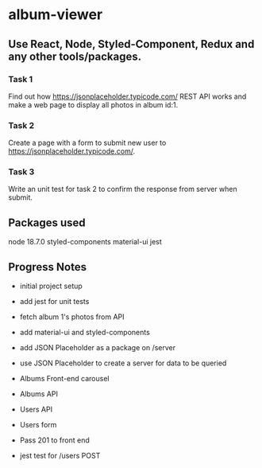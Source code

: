 # album-viewer

## Use React, Node, Styled-Component, Redux and any other tools/packages.

### Task 1
Find out how https://jsonplaceholder.typicode.com/ REST API works and make a web page to display all photos in album id:1.

### Task 2
Create a page with a form to submit new user to https://jsonplaceholder.typicode.com/.

### Task 3
Write an unit test for task 2 to confirm the response from server when submit.

## Packages used
node 18.7.0
styled-components
material-ui
jest

## Progress Notes

- initial project setup
- add jest for unit tests
- fetch album 1's photos from API
- add material-ui and styled-components
- add JSON Placeholder as a package on /server
- use JSON Placeholder to create a server for data to be queried
- Albums Front-end carousel
- Albums API
- Users API
- Users form
- Pass 201 to front end

- jest test for /users POST